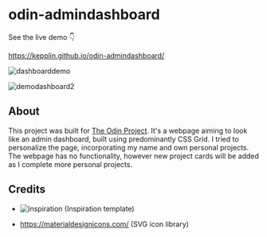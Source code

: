 # odin-admindashboard

See the live demo 👇

https://kepplin.github.io/odin-admindashboard/

![dashboarddemo](https://user-images.githubusercontent.com/107027281/211228040-1c8b33fd-77b7-45d7-b6f0-94a4389aa525.png)

![demodashboard2](https://user-images.githubusercontent.com/107027281/211228278-ad924efa-3fda-456e-8dc3-55605910a8b6.png)

## About

This project was built for [The Odin Project](https://www.theodinproject.com/lessons/node-path-intermediate-html-and-css-admin-dashboard). It's a webpage aiming to look like an admin dashboard, built using predominantly CSS Grid. I tried to personalize the page, incorporating my name and own personal projects. The webpage has no functionality, however new project cards will be added as I complete more personal projects.

## Credits

- ![inspiration](https://user-images.githubusercontent.com/107027281/211228190-c8455013-e579-4e04-aa81-66e4b475e841.png) (Inspiration template)

- https://materialdesignicons.com/ (SVG icon library)

